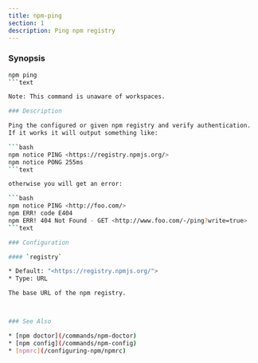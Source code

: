 ```yaml
---
title: npm-ping
section: 1
description: Ping npm registry
---
```


### Synopsis

```bash
npm ping
```text

Note: This command is unaware of workspaces.

### Description

Ping the configured or given npm registry and verify authentication.
If it works it will output something like:

```bash
npm notice PING <https://registry.npmjs.org/>
npm notice PONG 255ms
```text

otherwise you will get an error:

```bash
npm notice PING <http://foo.com/>
npm ERR! code E404
npm ERR! 404 Not Found - GET <http://www.foo.com/-/ping?write=true>
```text

### Configuration

#### `registry`

* Default: "<https://registry.npmjs.org/">
* Type: URL

The base URL of the npm registry.



### See Also

* [npm doctor](/commands/npm-doctor)
* [npm config](/commands/npm-config)
* [npmrc](/configuring-npm/npmrc)
